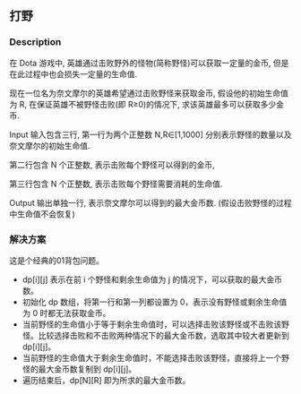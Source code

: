 ## 打野
### Description

在 Dota 游戏中, 英雄通过击败野外的怪物(简称野怪)可以获取一定量的金币, 但是在此过程中也会损失一定量的生命值.

现在一位名为奈文摩尔的英雄希望通过击败野怪来获取金币, 假设他的初始生命值为 R, 在保证英雄不被野怪击败(即 R≥0)的情况下, 求该英雄最多可以获取多少金币.

Input
输入包含三行, 第一行为两个正整数 N,R∈[1,1000] 分别表示野怪的数量以及奈文摩尔的初始生命值.

第二行包含 N 个正整数, 表示击败每个野怪可以得到的金币,

第三行包含 N 个正整数, 表示击败每个野怪需要消耗的生命值.

Output
输出单独一行, 表示奈文摩尔可以得到的最大金币数.
(假设击败野怪的过程中生命值不会恢复)

### 解决方案
这是个经典的01背包问题。
- dp[i][j] 表示在前 i 个野怪和剩余生命值为 j 的情况下，可以获取的最大金币数。
- 初始化 dp 数组，将第一行和第一列都设置为 0，表示没有野怪或剩余生命值为 0 时都无法获取金币。
- 当前野怪的生命值小于等于剩余生命值时，可以选择击败该野怪或不击败该野怪。比较选择击败和不击败两种情况下的最大金币数，选取其中较大者更新到 dp[i][j]。
- 当前野怪的生命值大于剩余生命值时，不能选择击败该野怪，直接将上一个野怪的最大金币数复制到 dp[i][j]。
- 遍历结束后，dp[N][R] 即为所求的最大金币数。